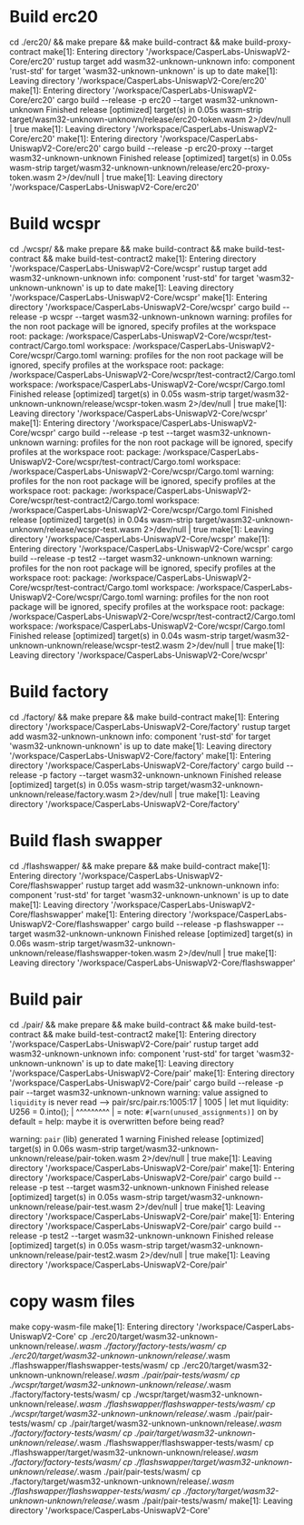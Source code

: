 # Build erc20
cd ./erc20/ && make prepare && make build-contract && make build-proxy-contract
make[1]: Entering directory '/workspace/CasperLabs-UniswapV2-Core/erc20'
rustup target add wasm32-unknown-unknown
info: component 'rust-std' for target 'wasm32-unknown-unknown' is up to date
make[1]: Leaving directory '/workspace/CasperLabs-UniswapV2-Core/erc20'
make[1]: Entering directory '/workspace/CasperLabs-UniswapV2-Core/erc20'
cargo build --release -p erc20 --target wasm32-unknown-unknown
    Finished release [optimized] target(s) in 0.05s
wasm-strip target/wasm32-unknown-unknown/release/erc20-token.wasm 2>/dev/null | true
make[1]: Leaving directory '/workspace/CasperLabs-UniswapV2-Core/erc20'
make[1]: Entering directory '/workspace/CasperLabs-UniswapV2-Core/erc20'
cargo build --release -p erc20-proxy --target wasm32-unknown-unknown
    Finished release [optimized] target(s) in 0.05s
wasm-strip target/wasm32-unknown-unknown/release/erc20-proxy-token.wasm 2>/dev/null | true
make[1]: Leaving directory '/workspace/CasperLabs-UniswapV2-Core/erc20'
# Build wcspr
cd ./wcspr/ && make prepare && make build-contract && make build-test-contract && make build-test-contract2
make[1]: Entering directory '/workspace/CasperLabs-UniswapV2-Core/wcspr'
rustup target add wasm32-unknown-unknown
info: component 'rust-std' for target 'wasm32-unknown-unknown' is up to date
make[1]: Leaving directory '/workspace/CasperLabs-UniswapV2-Core/wcspr'
make[1]: Entering directory '/workspace/CasperLabs-UniswapV2-Core/wcspr'
cargo build --release -p wcspr --target wasm32-unknown-unknown
warning: profiles for the non root package will be ignored, specify profiles at the workspace root:
package:   /workspace/CasperLabs-UniswapV2-Core/wcspr/test-contract/Cargo.toml
workspace: /workspace/CasperLabs-UniswapV2-Core/wcspr/Cargo.toml
warning: profiles for the non root package will be ignored, specify profiles at the workspace root:
package:   /workspace/CasperLabs-UniswapV2-Core/wcspr/test-contract2/Cargo.toml
workspace: /workspace/CasperLabs-UniswapV2-Core/wcspr/Cargo.toml
    Finished release [optimized] target(s) in 0.05s
wasm-strip target/wasm32-unknown-unknown/release/wcspr-token.wasm 2>/dev/null | true
make[1]: Leaving directory '/workspace/CasperLabs-UniswapV2-Core/wcspr'
make[1]: Entering directory '/workspace/CasperLabs-UniswapV2-Core/wcspr'
cargo build --release -p test --target wasm32-unknown-unknown
warning: profiles for the non root package will be ignored, specify profiles at the workspace root:
package:   /workspace/CasperLabs-UniswapV2-Core/wcspr/test-contract/Cargo.toml
workspace: /workspace/CasperLabs-UniswapV2-Core/wcspr/Cargo.toml
warning: profiles for the non root package will be ignored, specify profiles at the workspace root:
package:   /workspace/CasperLabs-UniswapV2-Core/wcspr/test-contract2/Cargo.toml
workspace: /workspace/CasperLabs-UniswapV2-Core/wcspr/Cargo.toml
    Finished release [optimized] target(s) in 0.04s
wasm-strip target/wasm32-unknown-unknown/release/wcspr-test.wasm 2>/dev/null | true
make[1]: Leaving directory '/workspace/CasperLabs-UniswapV2-Core/wcspr'
make[1]: Entering directory '/workspace/CasperLabs-UniswapV2-Core/wcspr'
cargo build --release -p test2 --target wasm32-unknown-unknown
warning: profiles for the non root package will be ignored, specify profiles at the workspace root:
package:   /workspace/CasperLabs-UniswapV2-Core/wcspr/test-contract/Cargo.toml
workspace: /workspace/CasperLabs-UniswapV2-Core/wcspr/Cargo.toml
warning: profiles for the non root package will be ignored, specify profiles at the workspace root:
package:   /workspace/CasperLabs-UniswapV2-Core/wcspr/test-contract2/Cargo.toml
workspace: /workspace/CasperLabs-UniswapV2-Core/wcspr/Cargo.toml
    Finished release [optimized] target(s) in 0.04s
wasm-strip target/wasm32-unknown-unknown/release/wcspr-test2.wasm 2>/dev/null | true
make[1]: Leaving directory '/workspace/CasperLabs-UniswapV2-Core/wcspr'
# Build factory
cd ./factory/ && make prepare && make build-contract
make[1]: Entering directory '/workspace/CasperLabs-UniswapV2-Core/factory'
rustup target add wasm32-unknown-unknown
info: component 'rust-std' for target 'wasm32-unknown-unknown' is up to date
make[1]: Leaving directory '/workspace/CasperLabs-UniswapV2-Core/factory'
make[1]: Entering directory '/workspace/CasperLabs-UniswapV2-Core/factory'
cargo build --release -p factory --target wasm32-unknown-unknown
    Finished release [optimized] target(s) in 0.05s
wasm-strip target/wasm32-unknown-unknown/release/factory.wasm 2>/dev/null | true
make[1]: Leaving directory '/workspace/CasperLabs-UniswapV2-Core/factory'
# Build flash swapper
cd ./flashswapper/ && make prepare && make build-contract
make[1]: Entering directory '/workspace/CasperLabs-UniswapV2-Core/flashswapper'
rustup target add wasm32-unknown-unknown
info: component 'rust-std' for target 'wasm32-unknown-unknown' is up to date
make[1]: Leaving directory '/workspace/CasperLabs-UniswapV2-Core/flashswapper'
make[1]: Entering directory '/workspace/CasperLabs-UniswapV2-Core/flashswapper'
cargo build --release -p flashswapper --target wasm32-unknown-unknown
    Finished release [optimized] target(s) in 0.06s
wasm-strip target/wasm32-unknown-unknown/release/flashswapper-token.wasm 2>/dev/null | true
make[1]: Leaving directory '/workspace/CasperLabs-UniswapV2-Core/flashswapper'
# Build pair
cd ./pair/ && make prepare && make build-contract && make build-test-contract && make build-test-contract2
make[1]: Entering directory '/workspace/CasperLabs-UniswapV2-Core/pair'
rustup target add wasm32-unknown-unknown
info: component 'rust-std' for target 'wasm32-unknown-unknown' is up to date
make[1]: Leaving directory '/workspace/CasperLabs-UniswapV2-Core/pair'
make[1]: Entering directory '/workspace/CasperLabs-UniswapV2-Core/pair'
cargo build --release -p pair --target wasm32-unknown-unknown
warning: value assigned to `liquidity` is never read
    --> pair/src/pair.rs:1005:17
     |
1005 |         let mut liquidity: U256 = 0.into();
     |                 ^^^^^^^^^
     |
     = note: `#[warn(unused_assignments)]` on by default
     = help: maybe it is overwritten before being read?

warning: `pair` (lib) generated 1 warning
    Finished release [optimized] target(s) in 0.06s
wasm-strip target/wasm32-unknown-unknown/release/pair-token.wasm 2>/dev/null | true
make[1]: Leaving directory '/workspace/CasperLabs-UniswapV2-Core/pair'
make[1]: Entering directory '/workspace/CasperLabs-UniswapV2-Core/pair'
cargo build --release -p test --target wasm32-unknown-unknown
    Finished release [optimized] target(s) in 0.05s
wasm-strip target/wasm32-unknown-unknown/release/pair-test.wasm 2>/dev/null | true
make[1]: Leaving directory '/workspace/CasperLabs-UniswapV2-Core/pair'
make[1]: Entering directory '/workspace/CasperLabs-UniswapV2-Core/pair'
cargo build --release -p test2 --target wasm32-unknown-unknown
    Finished release [optimized] target(s) in 0.05s
wasm-strip target/wasm32-unknown-unknown/release/pair-test2.wasm 2>/dev/null | true
make[1]: Leaving directory '/workspace/CasperLabs-UniswapV2-Core/pair'
# copy wasm files
make copy-wasm-file
make[1]: Entering directory '/workspace/CasperLabs-UniswapV2-Core'
cp ./erc20/target/wasm32-unknown-unknown/release/*.wasm ./factory/factory-tests/wasm/
cp ./erc20/target/wasm32-unknown-unknown/release/*.wasm ./flashswapper/flashswapper-tests/wasm/
cp ./erc20/target/wasm32-unknown-unknown/release/*.wasm ./pair/pair-tests/wasm/
cp ./wcspr/target/wasm32-unknown-unknown/release/*.wasm ./factory/factory-tests/wasm/
cp ./wcspr/target/wasm32-unknown-unknown/release/*.wasm ./flashswapper/flashswapper-tests/wasm/
cp ./wcspr/target/wasm32-unknown-unknown/release/*.wasm ./pair/pair-tests/wasm/
cp ./pair/target/wasm32-unknown-unknown/release/*.wasm ./factory/factory-tests/wasm/
cp ./pair/target/wasm32-unknown-unknown/release/*.wasm ./flashswapper/flashswapper-tests/wasm/
cp ./flashswapper/target/wasm32-unknown-unknown/release/*.wasm ./factory/factory-tests/wasm/
cp ./flashswapper/target/wasm32-unknown-unknown/release/*.wasm ./pair/pair-tests/wasm/
cp ./factory/target/wasm32-unknown-unknown/release/*.wasm ./flashswapper/flashswapper-tests/wasm/
cp ./factory/target/wasm32-unknown-unknown/release/*.wasm ./pair/pair-tests/wasm/
make[1]: Leaving directory '/workspace/CasperLabs-UniswapV2-Core'
